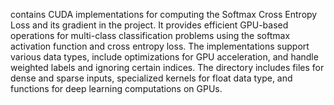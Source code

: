 contains CUDA implementations for computing the Softmax Cross Entropy Loss and its gradient in the project. It provides efficient GPU-based operations for multi-class classification problems using the softmax activation function and cross entropy loss. The implementations support various data types, include optimizations for GPU acceleration, and handle weighted labels and ignoring certain indices. The directory includes files for dense and sparse inputs, specialized kernels for float data type, and functions for deep learning computations on GPUs.
